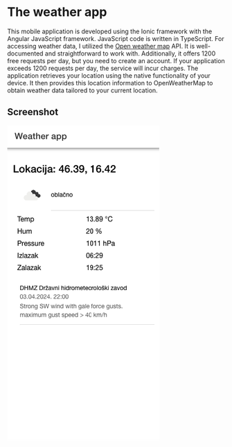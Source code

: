 # The weather app

This mobile application is developed using the Ionic framework with the Angular JavaScript framework. JavaScript code is written in TypeScript. For accessing weather data, I utilized the [Open weather map](https://openweathermap.org/) API. It is well-documented and straightforward to work with. Additionally, it offers 1200 free requests per day, but you need to create an account. If your application exceeds 1200 requests per day, the service will incur charges.
The application retrieves your location using the native functionality of your device. It then provides this location information to OpenWeatherMap to obtain weather data tailored to your current location.

##


## Screenshot

![Screenshot of current layout](/screenshot/screen1.png)
